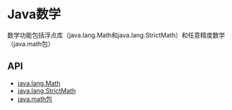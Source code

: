 #   Java数学

数学功能包括浮点库（java.lang.Math和java.lang.StrictMath）和任意精度数学（java.math包）

##  API
-   [java.lang.Math](https://docs.oracle.com/javase/8/docs/api/java/lang/Math.html)
-   [java.lang.StrictMath](https://docs.oracle.com/javase/8/docs/api/java/lang/StrictMath.html)
-   [java.math包](../api/math.md)







